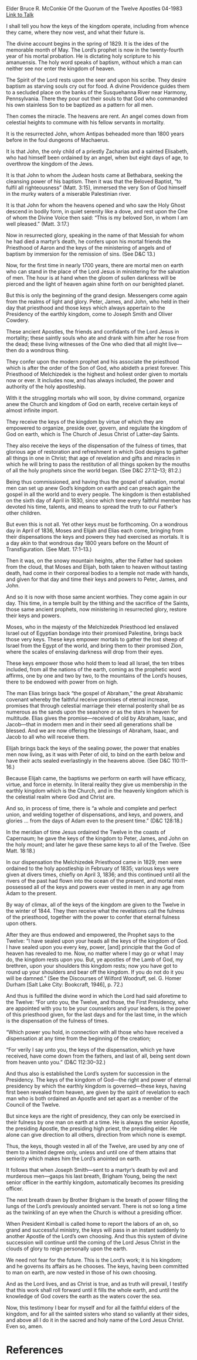 Elder Bruce R. McConkie
Of the Quorum of the Twelve Apostles
04-1983
[Link to Talk](https://www.churchofjesuschrist.org/study/general-conference/1983/04/the-keys-of-the-kingdom?lang=eng)

I shall tell you how the keys of the kingdom operate, including from whence they came, where they now vest, and what their future is.

The divine account begins in the spring of 1829. It is the ides of the memorable month of May. The Lord’s prophet is now in the twenty-fourth year of his mortal probation. He is dictating holy scripture to his amanuensis. The holy word speaks of baptism, without which a man can neither see nor enter the kingdom of heaven.

The Spirit of the Lord rests upon the seer and upon his scribe. They desire baptism as starving souls cry out for food. A divine Providence guides them to a secluded place on the banks of the Susquehanna River near Harmony, Pennsylvania. There they pour out their souls to that God who commanded his own stainless Son to be baptized as a pattern for all men.

Then comes the miracle. The heavens are rent. An angel comes down from celestial heights to commune with his fellow servants in mortality.

It is the resurrected John, whom Antipas beheaded more than 1800 years before in the foul dungeons of Machaerus.

It is that John, the only child of a priestly Zacharias and a sainted Elisabeth, who had himself been ordained by an angel, when but eight days of age, to overthrow the kingdom of the Jews.

It is that John to whom the Judean hosts came at Bethabara, seeking the cleansing power of his baptism. Then it was that the Beloved Baptist, “to fulfil all righteousness” (Matt. 3:15), immersed the very Son of God himself in the murky waters of a miserable Palestinian river.

It is that John for whom the heavens opened and who saw the Holy Ghost descend in bodily form, in quiet serenity like a dove, and rest upon the One of whom the Divine Voice then said: “This is my beloved Son, in whom I am well pleased.” (Matt. 3:17.)

Now in resurrected glory, speaking in the name of that Messiah for whom he had died a martyr’s death, he confers upon his mortal friends the Priesthood of Aaron and the keys of the ministering of angels and of baptism by immersion for the remission of sins. (See D&C 13.)

Now, for the first time in nearly 1700 years, there are mortal men on earth who can stand in the place of the Lord Jesus in ministering for the salvation of men. The hour is at hand when the gloom of sullen darkness will be pierced and the light of heaven again shine forth on our benighted planet.

But this is only the beginning of the grand design. Messengers come again from the realms of light and glory. Peter, James, and John, who held in their day that priesthood and those keys which always appertain to the Presidency of the earthly kingdom, come to Joseph Smith and Oliver Cowdery.

These ancient Apostles, the friends and confidants of the Lord Jesus in mortality; these saintly souls who ate and drank with him after he rose from the dead; these living witnesses of the One who died that all might live—then do a wondrous thing.

They confer upon the modern prophet and his associate the priesthood which is after the order of the Son of God, who abideth a priest forever. This Priesthood of Melchizedek is the highest and holiest order given to mortals now or ever. It includes now, and has always included, the power and authority of the holy apostleship.

With it the struggling mortals who will soon, by divine command, organize anew the Church and kingdom of God on earth, receive certain keys of almost infinite import.

They receive the keys of the kingdom by virtue of which they are empowered to organize, preside over, govern, and regulate the kingdom of God on earth, which is The Church of Jesus Christ of Latter-day Saints.

They also receive the keys of the dispensation of the fulness of times, that glorious age of restoration and refreshment in which God designs to gather all things in one in Christ; that age of revelation and gifts and miracles in which he will bring to pass the restitution of all things spoken by the mouths of all the holy prophets since the world began. (See D&C 27:12–13; 81:2.)

Being thus commissioned, and having thus the gospel of salvation, mortal men can set up anew God’s kingdom on earth and can preach again the gospel in all the world and to every people. The kingdom is then established on the sixth day of April in 1830, since which time every faithful member has devoted his time, talents, and means to spread the truth to our Father’s other children.

But even this is not all. Yet other keys must be forthcoming. On a wondrous day in April of 1836, Moses and Elijah and Elias each come, bringing from their dispensations the keys and powers they had exercised as mortals. It is a day akin to that wondrous day 1800 years before on the Mount of Transfiguration. (See Matt. 17:1–13.)

Then it was, on the snowy mountain heights, after the Father had spoken from the cloud, that Moses and Elijah, both taken to heaven without tasting death, had come in their corporeal bodies to a temple not made with hands, and given for that day and time their keys and powers to Peter, James, and John.

And so it is now with those same ancient worthies. They come again in our day. This time, in a temple built by the tithing and the sacrifice of the Saints, those same ancient prophets, now ministering in resurrected glory, restore their keys and powers.

Moses, who in the majesty of the Melchizedek Priesthood led enslaved Israel out of Egyptian bondage into their promised Palestine, brings back those very keys. These keys empower mortals to gather the lost sheep of Israel from the Egypt of the world, and bring them to their promised Zion, where the scales of enslaving darkness will drop from their eyes.

These keys empower those who hold them to lead all Israel, the ten tribes included, from all the nations of the earth, coming as the prophetic word affirms, one by one and two by two, to the mountains of the Lord’s houses, there to be endowed with power from on high.

The man Elias brings back “the gospel of Abraham,” the great Abrahamic covenant whereby the faithful receive promises of eternal increase, promises that through celestial marriage their eternal posterity shall be as numerous as the sands upon the seashore or as the stars in heaven for multitude. Elias gives the promise—received of old by Abraham, Isaac, and Jacob—that in modern men and in their seed all generations shall be blessed. And we are now offering the blessings of Abraham, Isaac, and Jacob to all who will receive them.

Elijah brings back the keys of the sealing power, the power that enables men now living, as it was with Peter of old, to bind on the earth below and have their acts sealed everlastingly in the heavens above. (See D&C 110:11–16.)

Because Elijah came, the baptisms we perform on earth will have efficacy, virtue, and force in eternity. In literal reality they give us membership in the earthly kingdom which is the Church, and in the heavenly kingdom which is the celestial realm where God and Christ are.

And so, in process of time, there is “a whole and complete and perfect union, and welding together of dispensations, and keys, and powers, and glories … from the days of Adam even to the present time.” (D&C 128:18.)

In the meridian of time Jesus ordained the Twelve in the coasts of Capernaum; he gave the keys of the kingdom to Peter, James, and John on the holy mount; and later he gave these same keys to all of the Twelve. (See Matt. 18:18.)

In our dispensation the Melchizedek Priesthood came in 1829; men were ordained to the holy apostleship in February of 1835; various keys were given at divers times, chiefly on April 3, 1836; and this continued until all the rivers of the past had flown into the ocean of the present, and mortal men possessed all of the keys and powers ever vested in men in any age from Adam to the present.

By way of climax, all of the keys of the kingdom are given to the Twelve in the winter of 1844. They then receive what the revelations call the fulness of the priesthood, together with the power to confer that eternal fulness upon others.

After they are thus endowed and empowered, the Prophet says to the Twelve: “I have sealed upon your heads all the keys of the kingdom of God. I have sealed upon you every key, power, [and] principle that the God of heaven has revealed to me. Now, no matter where I may go or what I may do, the kingdom rests upon you. But, ye apostles of the Lamb of God, my brethren, upon your shoulders this kingdom rests; now you have got to round up your shoulders and bear off the kingdom. If you do not do it you will be damned.” (See the Discourses of Wilford Woodruff, sel. G. Homer Durham [Salt Lake City: Bookcraft, 1946], p. 72.)

And thus is fulfilled the divine word in which the Lord had said aforetime to the Twelve: “For unto you, the Twelve, and those, the First Presidency, who are appointed with you to be your counselors and your leaders, is the power of this priesthood given, for the last days and for the last time, in the which is the dispensation of the fulness of times.

“Which power you hold, in connection with all those who have received a dispensation at any time from the beginning of the creation;

“For verily I say unto you, the keys of the dispensation, which ye have received, have come down from the fathers, and last of all, being sent down from heaven unto you.” (D&C 112:30–32.)

And thus also is established the Lord’s system for succession in the Presidency. The keys of the kingdom of God—the right and power of eternal presidency by which the earthly kingdom is governed—these keys, having first been revealed from heaven, are given by the spirit of revelation to each man who is both ordained an Apostle and set apart as a member of the Council of the Twelve.

But since keys are the right of presidency, they can only be exercised in their fulness by one man on earth at a time. He is always the senior Apostle, the presiding Apostle, the presiding high priest, the presiding elder. He alone can give direction to all others, direction from which none is exempt.

Thus, the keys, though vested in all of the Twelve, are used by any one of them to a limited degree only, unless and until one of them attains that seniority which makes him the Lord’s anointed on earth.

It follows that when Joseph Smith—sent to a martyr’s death by evil and murderous men—gasps his last breath, Brigham Young, being the next senior officer in the earthly kingdom, automatically becomes its presiding officer.

The next breath drawn by Brother Brigham is the breath of power filling the lungs of the Lord’s previously anointed servant. There is not so long a time as the twinkling of an eye when the Church is without a presiding officer.

When President Kimball is called home to report the labors of an oh, so grand and successful ministry, the keys will pass in an instant suddenly to another Apostle of the Lord’s own choosing. And thus this system of divine succession will continue until the coming of the Lord Jesus Christ in the clouds of glory to reign personally upon the earth.

We need not fear for the future. This is the Lord’s work; it is his kingdom; and he governs its affairs as he chooses. The keys, having been committed to man on earth, are now vested in those of his own choosing.

And as the Lord lives, and as Christ is true, and as truth will prevail, I testify that this work shall roll forward until it fills the whole earth, and until the knowledge of God covers the earth as the waters cover the sea.

Now, this testimony I bear for myself and for all the faithful elders of the kingdom, and for all the sainted sisters who stand so valiantly at their sides, and above all I do it in the sacred and holy name of the Lord Jesus Christ. Even so, amen.

# References
